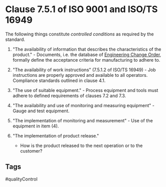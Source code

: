# Clause 7.5.1 of ISO 9001 and ISO/TS 16949 

The following things constitute *controlled conditions* as required by the standard.

1. "The availability of information that describes the characteristics of the product." - Documents, i.e. the database of  [Engineering Change Order](../20210242324), formally define the acceptance criteria for manufacturing to adhere to.

2. "The availability of work instructions" (7.5.1.2 of ISO/TS 16949) - Job instructions are properly approved and available to all operators. Compliance standards outlined in clause 4.1.

3. "The use of suitable equipment." - Process equipment and tools must adhere to defined requirements of clauses 7.2 and 7.3.

4. "The availability and use of monitoring and measuring equipment" - Gauge and test equipment. 

5. "The implementation of monitoring and measurement" - Use of the equipment in item (4). 

6. "The implementation of product release."

	* How is the product released to the next operation or to the customer?

## Tags
#qualityControl
